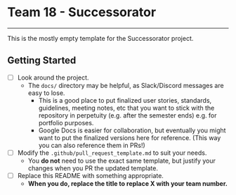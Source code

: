 # Team 18 - Successorator 

---

This is the mostly empty template for the Successorator project.

## Getting Started

 - [ ] Look around the project.
   - The `docs/` directory may be helpful, as Slack/Discord messages are easy to lose.
     - This is a good place to put finalized user stories, standards, guidelines, meeting notes, etc
       that you want to stick with the repository in perpetuity (e.g. after the semester ends) e.g.
       for portfolio purposes.
     - Google Docs is easier for collaboration, but eventually you might want to put the
       finalized versions here for reference. (This way you can also reference them in PRs!)
 - [ ] Modify the `.github/pull_request_template.md` to suit your needs.
   - You **do not** need to use the exact same template, but justify your changes when you 
     PR the updated template.
 - [ ] Replace this README with something appropriate.
   - **When you do, replace the title to replace X with your team number.**
